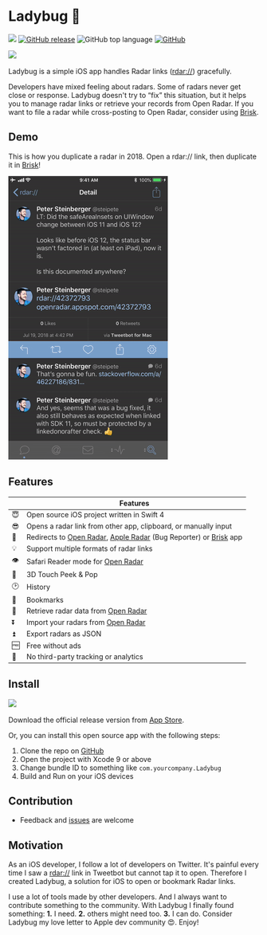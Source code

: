 # Ladybug 🐞

![](https://travis-ci.org/ethanhuang13/ladybug.svg?branch=master) [![GitHub release](https://img.shields.io/github/release/ethanhuang13/ladybug.svg)](https://itunes.apple.com/us/app/ladybug-handles-radar-links/id1402968134?l=zh&ls=1&mt=8&ct=README) ![GitHub top language](https://img.shields.io/github/languages/top/ethanhuang13/ladybug.svg) [![GitHub](https://img.shields.io/github/license/ethanhuang13/ladybug.svg)](https://github.com/ethanhuang13/ladybug/blob/master/LICENSE) 

[![](App_Store_Badge.svg)](https://itunes.apple.com/us/app/ladybug-handles-radar-links/id1402968134?l=zh&ls=1&mt=8&ct=README)

Ladybug is a simple iOS app handles Radar links ([rdar://](rdar://)) gracefully.

Developers have mixed feeling about radars. Some of radars never get close or response. Ladybug doesn't try to “fix” this situation, but it helps you to manage radar links or retrieve your records from Open Radar. If you want to file a radar while cross-posting to Open Radar, consider using [Brisk](https://github.com/br1sk/brisk-ios). 

## Demo

This is how you duplicate a radar in 2018. Open a rdar:// link, then duplicate it in [Brisk](https://github.com/br1sk/brisk-ios)!

![Demo of user tapped a radar link in Tweetbot and opened Ladybug to view Open Radar, then open Brisk for filing a duplicated radar.](demo2.gif)

## Features

| | Features |
| --- | --- |
| 😇 | Open source iOS project written in Swift 4 |
| 😎 | Opens a radar link from other app, clipboard, or manually input |
| 💪 | Redirects to [Open Radar](https://openradar.appspot.com/), [Apple Radar](https://bugreport.apple.com/) (Bug Reporter) or [Brisk](https://github.com/br1sk/brisk-ios) app |
| 💡 | Support multiple formats of radar links |
| 👁 | Safari Reader mode for [Open Radar](https://openradar.appspot.com/) |
| 👀 | 3D Touch Peek & Pop |
| 🕑 | History |
| 📖 | Bookmarks |
| 📲 | Retrieve radar data from [Open Radar](https://openradar.appspot.com/) |
| ⏬ | Import your radars from [Open Radar](https://openradar.appspot.com/) |
| ⏫ | Export radars as JSON |
| 🆓 | Free without ads |
| 🚫 | No third-party tracking or analytics |

## Install

[![](App_Store_Badge.svg)](https://itunes.apple.com/us/app/ladybug-handles-radar-links/id1402968134?l=zh&ls=1&mt=8&ct=README)

Download the official release version from [App Store](https://itunes.apple.com/us/app/ladybug-handles-radar-links/id1402968134?l=zh&ls=1&mt=8&ct=README).

Or, you can install this open source app with the following steps:

1. Clone the repo on [GitHub](https://github.com/ethanhuang13/ladybug)
2. Open the project with Xcode 9 or above
3. Change bundle ID to something like `com.yourcompany.Ladybug`
4. Build and Run on your iOS devices

## Contribution 

- Feedback and [issues](https://github.com/ethanhuang13/ladybug/issues/new) are welcome

## Motivation

As an iOS developer, I follow a lot of developers on Twitter. It's painful every time I saw a [rdar://](rdar://) link in Tweetbot but cannot tap it to open. Therefore I created Ladybug, a solution for iOS to open or bookmark Radar links.

I use a lot of tools made by other developers. And I always want to contribute something to the community. With Ladybug I finally found something: **1.** I need. **2.** others might need too. **3.** I can do. Consider Ladybug my love letter to Apple dev community 😍. Enjoy!
